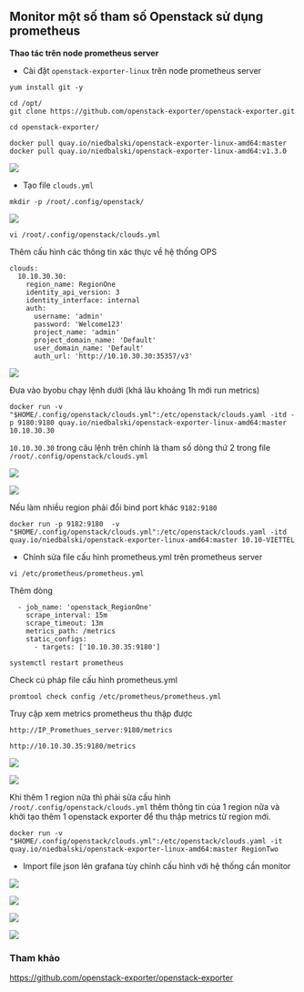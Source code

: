 ## Monitor một số tham số Openstack sử dụng prometheus

**Thao tác trên node prometheus server**

- Cài đặt `openstack-exporter-linux` trên node prometheus server


```
yum install git -y
```

```
cd /opt/
git clone https://github.com/openstack-exporter/openstack-exporter.git

cd openstack-exporter/
```

```
docker pull quay.io/niedbalski/openstack-exporter-linux-amd64:master
docker pull quay.io/niedbalski/openstack-exporter-linux-amd64:v1.3.0
```

![](../images/promethues-openstack/Screenshot_1125.png)

- Tạo file `clouds.yml`

```
mkdir -p /root/.config/openstack/
```

![](../images/promethues-openstack/Screenshot_1126.png)

```
vi /root/.config/openstack/clouds.yml
```

Thêm cấu hình các thông tin xác thực về hệ thống OPS

```
clouds:
  10.10.30.30:
    region_name: RegionOne
    identity_api_version: 3
    identity_interface: internal
    auth:
      username: 'admin'
      password: 'Welcome123'
      project_name: 'admin'
      project_domain_name: 'Default'
      user_domain_name: 'Default'
      auth_url: 'http://10.10.30.30:35357/v3'
```

![](../images/promethues-openstack/Screenshot_1128.png)

Đưa vào byobu chạy lệnh dưới (khá lâu khoảng 1h mới run metrics)

```
docker run -v "$HOME/.config/openstack/clouds.yml":/etc/openstack/clouds.yaml -itd -p 9180:9180 quay.io/niedbalski/openstack-exporter-linux-amd64:master 10.10.30.30
```

`10.10.30.30` trong câu lệnh trên chính là tham số dòng thứ 2 trong file `/root/.config/openstack/clouds.yml`

![](../images/promethues-openstack/Screenshot_1127.png)

![](../images/promethues-openstack/Screenshot_1130.png)

Nếu làm nhiều region phải đổi bind port khác `9182:9180`

```
docker run -p 9182:9180  -v "$HOME/.config/openstack/clouds.yml":/etc/openstack/clouds.yaml -itd quay.io/niedbalski/openstack-exporter-linux-amd64:master 10.10-VIETTEL
```

- Chỉnh sửa file cấu hình prometheus.yml trên prometheus server

```
vi /etc/prometheus/prometheus.yml
```

Thêm dòng

```
  - job_name: 'openstack_RegionOne'
    scrape_interval: 15m
    scrape_timeout: 13m
    metrics_path: /metrics
    static_configs:
      - targets: ['10.10.30.35:9180']
```

```
systemctl restart prometheus
```

Check cú pháp file cấu hình prometheus.yml

```
promtool check config /etc/prometheus/prometheus.yml
```

Truy cập xem metrics prometheus thu thập được

```
http://IP_Promethues_server:9180/metrics
```


```
http://10.10.30.35:9180/metrics
```

![](../images/promethues-openstack/Screenshot_1132.png)

![](../images/promethues-openstack/Screenshot_1132d.png)


Khi thêm 1 region nữa thì phải sửa cấu hình `/root/.config/openstack/clouds.yml` thêm thông tin của 1 region nữa và khởi tạo thêm 1 openstack exporter để thu thập metrics từ region mới.

```
docker run -v "$HOME/.config/openstack/clouds.yml":/etc/openstack/clouds.yaml -it quay.io/niedbalski/openstack-exporter-linux-amd64:master RegionTwo
```

- Import file json lên grafana tùy chỉnh cấu hình với hệ thống cần monitor

![](../images/promethues-openstack/Screenshot_1131.png)

![](../images/promethues-openstack/Screenshot_1133.png)

![](../images/promethues-openstack/Screenshot_1143.png)

![](../images/promethues-openstack/Screenshot_1135.png)


### Tham khảo


https://github.com/openstack-exporter/openstack-exporter












 